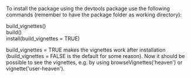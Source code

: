 To install the package using the devtools package use the following commands 
(remember to have the package folder as working directory):

build_vignettes()   
build()    
install(build_vignettes = TRUE)     

build_vignettes = TRUE makes the vignettes work after installation (build_vignettes = FALSE is the default for some reason).  Now it should be possible to see the vignettes, e.g. by using browseVignettes('heaven') or vignette('user-heaven').
